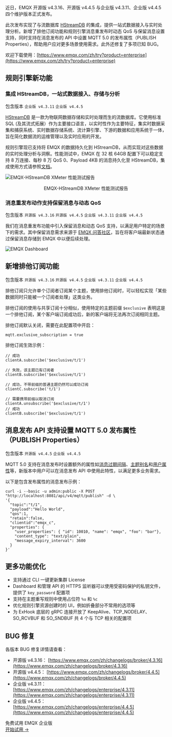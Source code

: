 近日，EMQX 开源版 v4.3.16、开源版 v4.4.5 与企业版 v4.3.11、企业版 v4.4.5 四个维护版本正式发布。

此次发布实现了与流数据库 [HStreamDB](https://hstream.io/zh) 的集成，提供一站式数据接入与实时处理分析。新增了排他订阅功能和规则引擎消息重发布时动态 QoS 与保留消息设置支持，同时支持在消息发布的 API 中设置 MQTT 5.0 的发布属性（PUBLISH Properties），帮助用户应对更多场景使用需求。此外还修复了多项已知 BUG。

欢迎下载使用：[https://www.emqx.com/zh/try?product=enterprise](https://www.emqx.com/zh/try?product=enterprise)

## 规则引擎新功能

### 集成 HStreamDB，一站式数据接入、存储与分析

包含版本 `企业版 v4.3.11` `企业版 v4.4.5`

[HStreamDB](https://hstream.io/zh) 是一款为物联网数据存储和实时处理而生的流数据库。它使用标准 SQL (及其流式拓展）作为主要接口语言，以实时性作为主要特征，集实时数据采集和捕获系统、实时数据存储系统、流计算引擎、下游的数据和应用系统于一体，旨在简化数据流的运维管理以及实时应用的开发。

规则引擎现已支持将 EMQX 的数据持久化到 HStreamDB，从而实现对这些数据的实时处理分析与洞察。性能测试中，EMQX 在 32 核 64GB 配置下可以稳定支持 8 万连接、每秒 8 万 QoS 0、Payload 4KB 的消息持久化至 HStreamDB，集成使用方式请参照[文档](https://docs.emqx.com/zh/enterprise/v4.4/rule/backend_hstreamdb.html)。

![EMQX-HStreamDB XMeter 性能测试报告](https://assets.emqx.com/images/26dabfde29c5f6e2542ec1072968fc7c.png)

<center>EMQX-HStreamDB XMeter 性能测试报告</center>

### **消息重发布动作支持保留消息与动态 QoS** 

包含版本 `开源版 v4.3.16` `开源版 v4.4.5` `企业版 v4.3.11` `企业版 v4.4.5`

我们在消息重发布功能中引入保留消息和动态 QoS 支持，以满足用户特定的场景下的需求。其中保留消息需求来源于 [EMQX 问答社区](https://askemq.com/t/topic/1899)，旨在将客户端最新状态通过保留消息存储到 EMQX 中以便后续处理。

![EMQX Dashboard](https://assets.emqx.com/images/96fc4029081f378263d40d700bca5ed6.png)

## 新增排他订阅功能

包含版本 `开源版 v4.3.16` `开源版 v4.4.5` `企业版 v4.3.11` `企业版 v4.4.5`

排他订阅只允许单个订阅者订阅某个主题，使用排他订阅时，可以轻松实现「某些数据同时只能被一个订阅者处理」这类业务。

排他订阅的使用与共享订阅十分相似，使用特定的主题前缀 `$exclusive` 表明这是一个排他订阅，某个客户端订阅成功后，新的客户端将无法再次订阅相同主题。

排他订阅默认关闭，需要在此配置项中开启：

```
mqtt.exclusive_subscription = true
```

排他订阅生效示例：

```
// 成功
clientA.subscribe('$exclusive/t/1')

// 失败，该主题已有订阅者
clientB.subscribe('$exclusive/t/1')

// 成功，不带前缀的普通主题仍然可以成功订阅
clientC.subscribe('t/1')

// 需要携带前缀以取消订阅
clientA.unsubscribe('$exclusive/t/1')
// 成功
clientB.subscribe('$exclusive/t/1')
```

## **消息发布 API 支持设置 MQTT 5.0 发布属性（PUBLISH Properties）**

包含版本  `开源版 v4.4.5`  `企业版 v4.4.5`

MQTT 5.0 支持在消息发布时设置额外的属性如[消息过期间隔](https://www.emqx.com/zh/blog/message-retention-and-message-expiration-interval-of-emqx-mqtt5-broker)、[主题别名](https://www.emqx.com/zh/blog/mqtt5-topic-alias)和[用户属性](https://www.emqx.com/zh/blog/mqtt5-user-properties)等，新版本中用户可以在消息发布 API 中使用此特性，以满足更多业务需求。

以下是包含发布属性的消息发布示例：

```
curl -i --basic -u admin:public -X POST "http://localhost:8081/api/v4/mqtt/publish" -d \
'{
  "topic":"t/1",
  "payload":"Hello World",
  "qos":1,
  "retain":false,
  "clientid":"emqx_c",
  "properties": {
    "user_properties": { "id": 10010, "name": "emqx", "foo": "bar"},
    "content_type": "text/plain",
    "message_expiry_interval": 3600
  }
}'
```

## 更多功能优化

- 支持通过 CLI 一键更新集群 License
- Dashboard 和管理 API 的 HTTPS 监听器可以使用受密码保护的私钥文件，提供了 `key_password` 配置项
- 支持在主题重写规则中使用占位符 `%u` 和 `%c`
- 优化规则引擎资源创建时的 UI，例如折叠部分不常用的选项等
- 为 ExHook 底层的 gRPC 连接开放了 KeepAlive、TCP_NODELAY、SO_RCVBUF 和 SO_SNDBUF 共 4 个与 TCP 相关的配置项

## BUG 修复

各版本 BUG 修复详情请查看：

- 开源版 v4.3.16： [https://www.emqx.com/zh/changelogs/broker/4.3.16](https://www.emqx.com/zh/changelogs/broker/4.3.16)
- 开源版 v4.4.5： [https://www.emqx.com/zh/changelogs/broker/4.4.5](https://www.emqx.com/zh/changelogs/broker/4.4.5) 
- 企业版 v4.3.11：[https://www.emqx.com/zh/changelogs/enterprise/4.3.11](https://www.emqx.com/zh/changelogs/enterprise/4.3.11)
- 企业版 v4.4.5： [https://www.emqx.com/zh/changelogs/enterprise/4.4.5](https://www.emqx.com/zh/changelogs/enterprise/4.4.5)


<section class="promotion">
    <div>
        免费试用 EMQX 企业版
    </div>
    <a href="https://www.emqx.com/zh/try?product=enterprise" class="button is-gradient px-5">开始试用 →</a>
</section>
